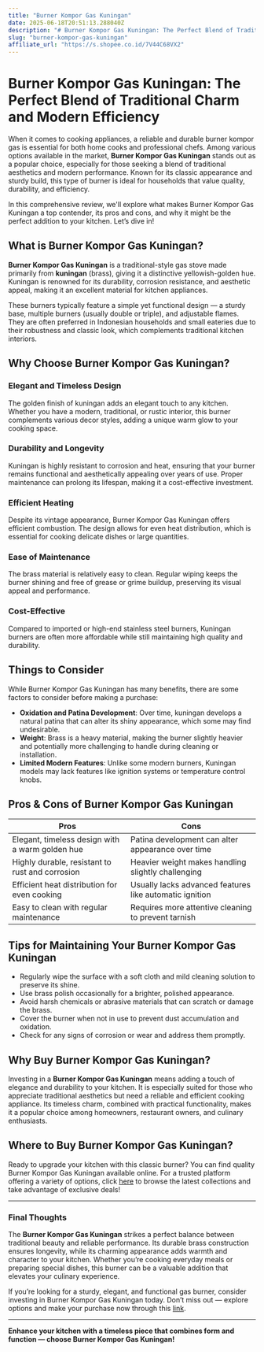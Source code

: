```yaml
---
title: "Burner Kompor Gas Kuningan"
date: 2025-06-18T20:51:13.288040Z
description: "# Burner Kompor Gas Kuningan: The Perfect Blend of Traditional Charm and Modern Efficiency..."
slug: "burner-kompor-gas-kuningan"
affiliate_url: "https://s.shopee.co.id/7V44C68VX2"
---
```

# Burner Kompor Gas Kuningan: The Perfect Blend of Traditional Charm and Modern Efficiency

When it comes to cooking appliances, a reliable and durable burner kompor gas is essential for both home cooks and professional chefs. Among various options available in the market, **Burner Kompor Gas Kuningan** stands out as a popular choice, especially for those seeking a blend of traditional aesthetics and modern performance. Known for its classic appearance and sturdy build, this type of burner is ideal for households that value quality, durability, and efficiency.

In this comprehensive review, we'll explore what makes Burner Kompor Gas Kuningan a top contender, its pros and cons, and why it might be the perfect addition to your kitchen. Let’s dive in!

## What is Burner Kompor Gas Kuningan?

**Burner Kompor Gas Kuningan** is a traditional-style gas stove made primarily from **kuningan** (brass), giving it a distinctive yellowish-golden hue. Kuningan is renowned for its durability, corrosion resistance, and aesthetic appeal, making it an excellent material for kitchen appliances.

These burners typically feature a simple yet functional design — a sturdy base, multiple burners (usually double or triple), and adjustable flames. They are often preferred in Indonesian households and small eateries due to their robustness and classic look, which complements traditional kitchen interiors.

## Why Choose Burner Kompor Gas Kuningan?

### Elegant and Timeless Design

The golden finish of kuningan adds an elegant touch to any kitchen. Whether you have a modern, traditional, or rustic interior, this burner complements various decor styles, adding a unique warm glow to your cooking space.

### Durability and Longevity

Kuningan is highly resistant to corrosion and heat, ensuring that your burner remains functional and aesthetically appealing over years of use. Proper maintenance can prolong its lifespan, making it a cost-effective investment.

### Efficient Heating

Despite its vintage appearance, Burner Kompor Gas Kuningan offers efficient combustion. The design allows for even heat distribution, which is essential for cooking delicate dishes or large quantities.

### Ease of Maintenance

The brass material is relatively easy to clean. Regular wiping keeps the burner shining and free of grease or grime buildup, preserving its visual appeal and performance.

### Cost-Effective

Compared to imported or high-end stainless steel burners, Kuningan burners are often more affordable while still maintaining high quality and durability.

## Things to Consider

While Burner Kompor Gas Kuningan has many benefits, there are some factors to consider before making a purchase:

- **Oxidation and Patina Development**: Over time, kuningan develops a natural patina that can alter its shiny appearance, which some may find undesirable.
- **Weight**: Brass is a heavy material, making the burner slightly heavier and potentially more challenging to handle during cleaning or installation.
- **Limited Modern Features**: Unlike some modern burners, Kuningan models may lack features like ignition systems or temperature control knobs.

## Pros & Cons of Burner Kompor Gas Kuningan

| Pros | Cons |
| --- | --- |
| Elegant, timeless design with a warm golden hue | Patina development can alter appearance over time |
| Highly durable, resistant to rust and corrosion | Heavier weight makes handling slightly challenging |
| Efficient heat distribution for even cooking | Usually lacks advanced features like automatic ignition |
| Easy to clean with regular maintenance | Requires more attentive cleaning to prevent tarnish |

## Tips for Maintaining Your Burner Kompor Gas Kuningan

- Regularly wipe the surface with a soft cloth and mild cleaning solution to preserve its shine.
- Use brass polish occasionally for a brighter, polished appearance.
- Avoid harsh chemicals or abrasive materials that can scratch or damage the brass.
- Cover the burner when not in use to prevent dust accumulation and oxidation.
- Check for any signs of corrosion or wear and address them promptly.

## Why Buy Burner Kompor Gas Kuningan?

Investing in a **Burner Kompor Gas Kuningan** means adding a touch of elegance and durability to your kitchen. It is especially suited for those who appreciate traditional aesthetics but need a reliable and efficient cooking appliance. Its timeless charm, combined with practical functionality, makes it a popular choice among homeowners, restaurant owners, and culinary enthusiasts.

## Where to Buy Burner Kompor Gas Kuningan?

Ready to upgrade your kitchen with this classic burner? You can find quality Burner Kompor Gas Kuningan available online. For a trusted platform offering a variety of options, click [here](https://s.shopee.co.id/7V44C68VX2) to browse the latest collections and take advantage of exclusive deals!

---

### Final Thoughts

The **Burner Kompor Gas Kuningan** strikes a perfect balance between traditional beauty and reliable performance. Its durable brass construction ensures longevity, while its charming appearance adds warmth and character to your kitchen. Whether you’re cooking everyday meals or preparing special dishes, this burner can be a valuable addition that elevates your culinary experience.

If you’re looking for a sturdy, elegant, and functional gas burner, consider investing in Burner Kompor Gas Kuningan today. Don’t miss out — explore options and make your purchase now through this [link](https://s.shopee.co.id/7V44C68VX2).

---

**Enhance your kitchen with a timeless piece that combines form and function — choose Burner Kompor Gas Kuningan!**